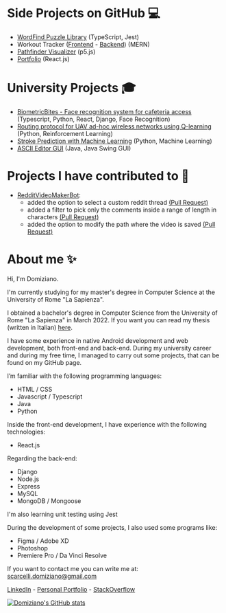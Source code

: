 
# Side Projects on GitHub 💻

- [WordFind Puzzle Library](https://github.com/DomizianoScarcelli/word-find-puzzle) (TypeScript, Jest)
- Workout Tracker ([Frontend](https://github.com/DomizianoScarcelli/workout-tracker) - [Backend](https://github.com/DomizianoScarcelli/workout-tracker-backend)) (MERN)
- [Pathfinder Visualizer](https://github.com/DomizianoScarcelli/pathfinder-visualizer) (p5.js)
- [Portfolio](https://github.com/DomizianoScarcelli/portfolio) (React.js)

# University Projects 🎓
- [BiometricBites - Face recognition system for cafeteria access](https://github.com/DomizianoScarcelli/BiometricBites) (Typescript, Python, React, Django, Face Recognition)
- [Routing protocol for UAV ad-hoc wireless networks using Q-learning](https://github.com/DomizianoScarcelli/autonomous-networking) (Python, Reinforcement Learning)
- [Stroke Prediction with Machine Learning](https://github.com/DomizianoScarcelli/fundamentals-of-data-science) (Python, Machine Learning)
- [ASCII Editor GUI](https://github.com/DomizianoScarcelli/ascii-editor-refactor) (Java, Java Swing GUI)

# Projects I have contributed to 🙏

- [RedditVideoMakerBot](https://github.com/elebumm/RedditVideoMakerBot): 
  - added the option to select a custom reddit thread [(Pull Request)](https://github.com/elebumm/RedditVideoMakerBot/pull/238)
  - added a filter to pick only the comments inside a range of length in characters [(Pull Request)](https://github.com/elebumm/RedditVideoMakerBot/pull/261)
  - added the option to modify the path where the video is saved [(Pull Request)](https://github.com/elebumm/RedditVideoMakerBot/pull/333/)

# About me ✨
Hi, I'm Domiziano.

I'm currently studying for my master's degree in Computer Science at the University of Rome "La Sapienza". 

I obtained a bachelor's degree in Computer Science from the University of Rome "La Sapienza" in March 2022. If you want you can read my thesis (written in Italian) [here](https://github.com/DomizianoScarcelli/bachelor-thesis).

I have some experience in native Android development and web development, both front-end and back-end. 
During my university career and during my free time, I managed to carry out some projects, that can be found on my GitHub page. 

I’m familiar with the following programming languages:
- HTML / CSS
- Javascript / Typescript
- Java
- Python 

Inside the front-end development, I have experience with the following technologies:
- React.js

Regarding the back-end:
- Django
- Node.js 
- Express
- MySQL
- MongoDB / Mongoose

I'm also learning unit testing using Jest

During the development of some projects, I also used some programs like:
- Figma / Adobe XD
- Photoshop
- Premiere Pro / Da Vinci Resolve

If you want to contact me you can write me at: [scarcelli.domiziano@gmail.com](mailto:scarcelli.domiziano@gmail.com)

[LinkedIn](https://www.linkedin.com/in/domiziano-scarcelli/) - [Personal Portfolio](https://domiziano.netlify.com) - [StackOverflow](https://stackoverflow.com/users/10421242/domiziano-scarcelli)

[![Domiziano's GitHub stats](https://github-readme-stats.vercel.app/api?username=DomizianoScarcelli)](https://github.com/anuraghazra/github-readme-stats)
